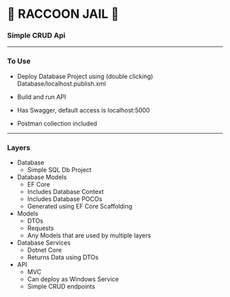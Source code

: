 # 🦝 RACCOON JAIL 🦝
### Simple CRUD Api 

----------------------
### To Use
* Deploy Database Project using (double clicking) Database/localhost.publish.xml
* Build and run API

* Has Swagger, default access is localhost:5000
* Postman collection included 

----------------------
### Layers
* Database
    * Simple SQL Db Project
* Database Models
    * EF Core
    * Includes Database Context
    * Includes Database POCOs
    * Generated using EF Core Scaffolding
* Models
    * DTOs
    * Requests
    * Any Models that are used by multiple layers
* Database Services
    * Dotnet Core
    * Returns Data using DTOs
* API
    * MVC
    * Can deploy as Windows Service
    * Simple CRUD endpoints